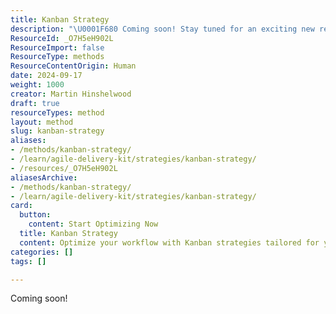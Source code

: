 ```yaml
---
title: Kanban Strategy
description: "\U0001F680 Coming soon! Stay tuned for an exciting new resource that will enhance your experience and knowledge. Don't miss out!"
ResourceId: _O7H5eH902L
ResourceImport: false
ResourceType: methods
ResourceContentOrigin: Human
date: 2024-09-17
weight: 1000
creator: Martin Hinshelwood
draft: true
resourceTypes: method
layout: method
slug: kanban-strategy
aliases:
- /methods/kanban-strategy/
- /learn/agile-delivery-kit/strategies/kanban-strategy/
- /resources/_O7H5eH902L
aliasesArchive:
- /methods/kanban-strategy/
- /learn/agile-delivery-kit/strategies/kanban-strategy/
card:
  button:
    content: Start Optimizing Now
  title: Kanban Strategy
  content: Optimize your workflow with Kanban strategies tailored for your team. Visualize work, limit work-in-progress, and enhance overall efficiency.
categories: []
tags: []

---
```

Coming soon!
